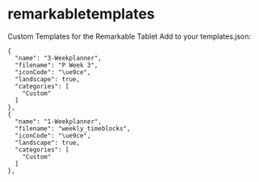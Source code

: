 # remarkabletemplates
Custom Templates for the Remarkable Tablet
Add to your templates.json:

    {
      "name": "3-Weekplanner",
      "filename": "P Week 3",
      "iconCode": "\ue9ce",
      "landscape": true,
      "categories": [
        "Custom"
      ]
    },
    {
      "name": "1-Weekplanner",
      "filename": "weekly_timeblocks",
      "iconCode": "\ue9ce",
      "landscape": true,
      "categories": [
        "Custom"
      ]
    },
